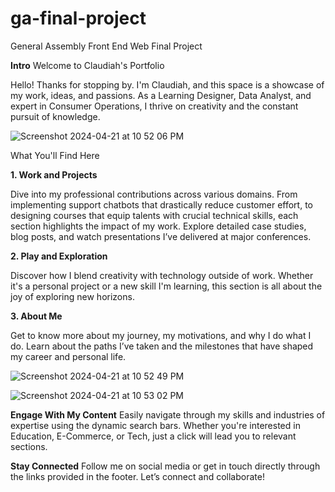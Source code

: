 # ga-final-project
General Assembly Front End Web Final Project 

<strong>Intro</strong>
Welcome to Claudiah's Portfolio

Hello! Thanks for stopping by. I'm Claudiah, and this space is a showcase of my work, ideas, and passions. As a Learning Designer, Data Analyst, and expert in Consumer Operations, I thrive on creativity and the constant pursuit of knowledge.


![Screenshot 2024-04-21 at 10 52 06 PM](https://github.com/claudiahksl/ga-final-project/assets/167664634/26c29907-85d3-4c11-b790-09e19ab11e66)



What You'll Find Here

<Strong>1. Work and Projects</Strong>

Dive into my professional contributions across various domains. From implementing support chatbots that drastically reduce customer effort, to designing courses that equip talents with crucial technical skills, each section highlights the impact of my work. Explore detailed case studies, blog posts, and watch presentations I’ve delivered at major conferences.

<Strong>2. Play and Exploration</Strong>

Discover how I blend creativity with technology outside of work. Whether it's a personal project or a new skill I'm learning, this section is all about the joy of exploring new horizons.

<Strong>3. About Me</Strong>

Get to know more about my journey, my motivations, and why I do what I do. Learn about the paths I’ve taken and the milestones that have shaped my career and personal life.


![Screenshot 2024-04-21 at 10 52 49 PM](https://github.com/claudiahksl/ga-final-project/assets/167664634/e5852efc-3ae8-40a4-aea5-28b1e26ac826)

![Screenshot 2024-04-21 at 10 53 02 PM](https://github.com/claudiahksl/ga-final-project/assets/167664634/a6460254-f888-42ec-a0b2-e118157bf0cc)



<Strong>Engage With My Content</Strong> 
Easily navigate through my skills and industries of expertise using the dynamic search bars. Whether you're interested in Education, E-Commerce, or Tech, just a click will lead you to relevant sections.

<Strong>Stay Connected</Strong>
Follow me on social media or get in touch directly through the links provided in the footer. Let’s connect and collaborate!




